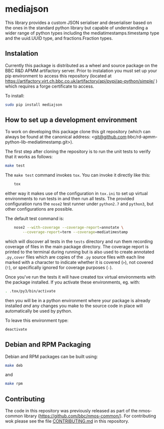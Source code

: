 # mediajson

This library provides a custom JSON serialiser and deserialiser based
on the ones in the standard python library but capable of
understanding a wider range of python types including the
mediatimestamps.timestamp type and the uuid.UUID type, and
fractions.Fraction types.

## Instalation

Currently this package is distributed as a wheel and source package on
the BBC R&D APMM artifactory server. Prior to instalation you must set
up your pip environment to access this repository (located at
<https://artifactory.virt.ch.bbc.co.uk/artifactory/api/pypi/ap-python/simple/>
) which requires a forge certificate to access.

To install:

```bash
sudo pip install mediajson
```

## How to set up a development environment

To work on developing this package clone this git repository (which
can always be found at the canonical address:
<git@github.com:bbc/rd-apmm-python-lib-mediatimestamp.git>).

The first step after cloning the repository is to run the unit tests
to verify that it works as follows:

```bash
make test
```

The `make test` command invokes `tox`. You can invoke it directly like
this:

```bash
    tox
```

either way it makes use of the configuration in `tox.ini` to set up
virtual environments to run tests in and then run all tests. The
provided configuration runs the `nose2` test runner under `python2.7`
and `python3`, but other configurations are possible.

The default test command is:

```bash
    nose2 --with-coverage --coverage-report=annotate \
        --coverage-report=term --coverage=mediatimestamp
```

which will discover all tests in the `tests` directory and run them
recording coverage of files in the main package directory. The
coverage report is printed to the terminal during running but is also
used to create annotated `.py,cover` files which are copies of the
`.py` source files with each line marked with a character to indicate
whether it is covered (`>`), not covered (`!`), or specifically
ignored for coverage purposes (`-`).

Once you've run the tests it will have created tox virtual
environments with the package installed. If you activate these
environments, eg. with:

```bash
. .tox/py3/bin/activate
```

then you will be in a python environment where your package is already
installed *and* any changes you make to the source code in place will
automatically be used by python.

To leave this environment type:

```bash
deactivate
```

## Debian and RPM Packaging

Debian and RPM packages can be built using:

```bash
make deb
```

and

```bash
make rpm
```

## Contributing

The code in this repository was previously released as part of the
nmos-common library (<https://github.com/bbc/nmos-common/>). For
contributing wok please see the file [CONTRIBUTING.md](./CONTRIBUTING.md) in this repository.
